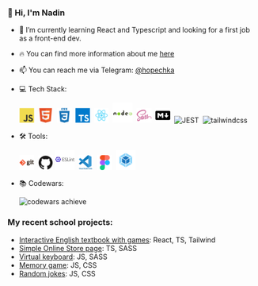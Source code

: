 ### 👋 Hi, I'm Nadin
- 🌱 I’m currently learning React and Typescript and looking for a first job as a front-end dev.
- :fire: You can find more information about me [here](https://hopechka.github.io/my-CV/)
- 📫 You can reach me via Telegram: [@hopechka](https://t.me/Hopechka)

- 💻 Tech Stack:

    <img src="https://github.com/devicons/devicon/raw/master/icons/javascript/javascript-original.svg" title="JavaScript" alt="JavaScript" width="auto" height="30" style="max-width: 100%;">&nbsp;&nbsp;<img src="https://github.com/devicons/devicon/raw/master/icons/html5/html5-original.svg" title="HTML5" alt="HTML" width="auto" height="30" style="max-width: 100%;">&nbsp;&nbsp;<img src="https://github.com/devicons/devicon/raw/master/icons/css3/css3-plain-wordmark.svg" title="CSS3" alt="CSS" width="auto" height="30" style="max-width: 100%;">&nbsp;&nbsp;<img src="https://github.com/devicons/devicon/raw/master/icons/typescript/typescript-original.svg" title="TypeScript" alt="TypeScript" width="auto" height="30" style="max-width: 100%;">&nbsp;&nbsp;<img src="https://raw.githubusercontent.com/github/explore/80688e429a7d4ef2fca1e82350fe8e3517d3494d/topics/react/react.png" title="REACT" alt="REACT" width="auto" height="30" style="max-width: 100%;">&nbsp;&nbsp;<img src="https://github.com/devicons/devicon/raw/master/icons/nodejs/nodejs-original-wordmark.svg" title="NodeJS" alt="NodeJS" width="auto" height="40" style="max-width: 100%;">&nbsp;&nbsp;<img src="https://raw.githubusercontent.com/github/explore/80688e429a7d4ef2fca1e82350fe8e3517d3494d/topics/sass/sass.png" title="SASS" alt="SASS" width="auto" height="30" style="max-width: 100%;">&nbsp;&nbsp;<img src="https://raw.githubusercontent.com/github/explore/80688e429a7d4ef2fca1e82350fe8e3517d3494d/topics/markdown/markdown.png" title="markdown" alt="markdown" width="auto" height="30" style="max-width: 100%;">&nbsp;&nbsp;<img src="https://storage.googleapis.com/replit/images/1579830835753_8aa4238dfb925cfe870f56ec142a7ca7.png" title="JEST" alt="JEST" width="auto" height="30" style="max-width: 100%;">&nbsp;&nbsp;<img src="https://github.com/tailwindlabs/tailwindcss/raw/master/.github/logo-light.svg" title="tailwindcss" alt="tailwindcss" width="auto" height="20" style="max-width: 100%;">

- 🛠 Tools: 

     <img src="https://github.com/devicons/devicon/raw/master/icons/git/git-original-wordmark.svg" title="Git" width="auto" height="30" style="max-width: 100%;">&nbsp;&nbsp;<img src="https://github.com/devicons/devicon/raw/master/icons/github/github-original.svg" title="github" alt="github" width="auto" height="30" style="max-width: 100%;"> <img src="https://github.com/devicons/devicon/raw/master/icons/eslint/eslint-original-wordmark.svg" title="ESLint" alt="ESLint" width="auto" height="40" style="max-width: 100%;">&nbsp;&nbsp;<img src="https://github.com/devicons/devicon/raw/master/icons/vscode/vscode-original-wordmark.svg" title="vscode" alt="vscode" width="auto" height="30" style="max-width: 100%;">&nbsp;&nbsp;<img src="https://github.com/devicons/devicon/raw/master/icons/figma/figma-original.svg" title="figma" alt="figma" width="auto" height="30" style="max-width: 100%;">&nbsp;&nbsp;<img src="https://raw.githubusercontent.com/github/explore/80688e429a7d4ef2fca1e82350fe8e3517d3494d/topics/webpack/webpack.png" title="webpack" alt="webpack" width="auto" height="40" style="max-width: 100%;">

- :books: Codewars: 

    <img src="https://www.codewars.com/users/Hopechka/badges/small" alt="codewars achieve">

### My recent school projects:
- [Interactive English textbook with games](https://rslang-team75.pages.dev/): React, TS, Tailwind
- [Simple Online Store page](https://Hopechka.github.io/RSSchool-mainStage/online-store/): TS, SASS
- [Virtual keyboard](https://hopechka.github.io/virtual-keyboard/): JS, SASS
- [Memory game](https://Hopechka.github.io/RSSchool-stage0/memory-game/): JS, CSS
- [Random jokes](https://Hopechka.github.io/RSSchool-stage0/random-jokes/): JS, CSS

<!--
**Hopechka/Hopechka** is a ✨ _special_ ✨ repository because its `README.md` (this file) appears on your GitHub profile.

Here are some ideas to get you started:

- 🔭 I’m currently working on ...
- 🌱 I’m currently learning ...
- 👯 I’m looking to collaborate on ...
- 🤔 I’m looking for help with ...
- 💬 Ask me about ...
- 📫 How to reach me: ...
- 😄 Pronouns: ...
- ⚡ Fun fact: ...
-->
